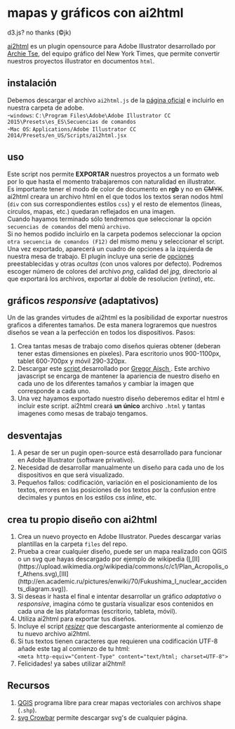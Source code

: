 # mapas y gráficos con ai2html
d3.js? no thanks (©jk)

[ai2html](http://ai2html.org/) es un plugin opensource para Adobe Illustrator desarrollado por [Archie Tse](https://twitter.com/archietse), del equipo gráfico del New York Times,
que permite convertir nuestros proyectos illustrator en documentos ```html```.  


## instalación  

Debemos descargar el archivo ```ai2html.js``` de la [página oficial](http://ai2html.org/#how-to-install-ai2html) e incluirlo en nuestra carpeta de adobe.  
-```windows```: ```C:\Program Files\Adobe\Adobe Illustrator CC 2015\Presets\es_ES\Secuencias de comandos```  
-```Mac OS```: ```Applications/Adobe Illustrator CC 2014/Presets/en_US/Scripts/ai2html.jsx```  

## uso  

Este script nos permite **EXPORTAR** nuestros proyectos a un formato web por lo que hasta el momento trabajaremos con naturalidad en illustrator.  
Es importante tener el modo de color de documento en **rgb** y no en ~~CMYK~~.  
ai2html creara un archivo html en el que todos los textos seran nodos html (```div``` con sus correspondientes estilos ```css```) y el resto de elementos (lineas, circulos, mapas, etc.) quedaran reflejados en una imagen.  
Cuando hayamos terminado sólo tendremos que seleccionar la opción ```secuencias de comandos``` del menú ```archivo```.  
Si no hemos podido incluirlo en la carpeta podemos seleccionar la opcion ```otra secuencia de comandos (F12)``` del mismo menu y seleccionar el script.
Una vez exportado, aparecerá un cuadro de opciones a la izquierda de nuestra mesa de trabajo. El plugin incluye una serie de [opciones](http://ai2html.org/#settings) preestablecidas y otras *ocultas* (con unos valores por defecto). Podremos escoger número de colores del archivo *png*, calidad del *jpg*, directorio al que exportará los archivos, exportar al doble de resolucion (*retina*), etc.


## gráficos *responsive* (adaptativos)  

Un de las grandes virtudes de ai2html es la posibilidad de exportar nuestros graficos a diferentes tamaños. De esta manera  lograremos que nuestros diseños se vean a la perfección en todos los dispositivos. Pasos:  
1. Crea tantas mesas de trabajo como diseños quieras obtener (deberan tener estas dimensiones en pixeles). Para escritorio unos 900-1100px, tablet 600-700px y móvil 290-320px.
2. Descargar este [script ](https://github.com/newsdev/ai2html/blob/gh-pages/_includes/resizer-script.html) desarrollado por [Gregor Aisch ](https://twitter.com/driven_by_data). Este archivo javascript se encarga de mantener la apariencia de nuestro diseño en cada uno de los diferentes tamaños y cambiar la imagen que corresponde a cada uno.  
3. Una vez hayamos exportado nuestro diseño deberemos editar el html e incluir este script. ai2html creará **un único** archivo ```.html``` y tantas imagenes como mesas de trabajo tengamos.  


## desventajas  

1. A pesar de ser un pugin open-source está desarrollado para funcionar en Adobe Illustrator (software privativo).
2. Necesidad de desarrollar manualmente un diseño para cada uno de los dispositivos en que será visualizado.
3. Pequeños fallos: codificación, variación en el posicionamiento de los textos, errores en las posiciones de los textos por la confusion entre decimales y puntos en los estilos css *inline*, etc.  


## crea tu propio diseño con ai2html  

1. Crea un nuevo proyecto en Adobe Illustrator. Puedes descargar varias plantillas en la carpeta ```files``` del repo.
2. Prueba a crear cualquier diseño, puede ser un mapa realizado con QGIS o un svg que hayas descargado por ejemplo de wikipedia ([I](https://upload.wikimedia.org/wikipedia/commons/7/73/Roman_Empire_-_Dacia_(125_AD).svg),[II](https://upload.wikimedia.org/wikipedia/commons/c/c1/Plan_Acropolis_of_Athens.svg),[III](http://en.academic.ru/pictures/enwiki/70/Fukushima_I_nuclear_accidents_diagram.svg)).  
3. Si deseas ir hasta el final e intentar desarrollar un gráfico *adaptativo* o  *responsive*, imagina cómo te gustaría visualizar esos contenidos en cada una de las plataformas (escritorio, tableta, móvil).
4. Utiliza ai2html para exportar tus diseños.
5. Incluye el script [*resizer*](https://github.com/newsdev/ai2html/blob/gh-pages/_includes/resizer-script.html) que descargaste anteriormente al comienzo de tu nuevo archivo ai2html.
6. Si tus textos tienen caracteres que requieren una codificación UTF-8 añade este tag al comienzo de tu html:  
  ```<meta http-equiv="Content-Type" content="text/html; charset=UTF-8">```
7. Felicidades! ya sabes utilizar ai2html!  

## Recursos
1. [QGIS](http://www.qgis.org/es/site/) programa libre para crear mapas vectoriales con archivos shape (```.shp```).
2. [svg Crowbar](http://nytimes.github.io/svg-crowbar/) permite descargar svg's de cualquier página.  

